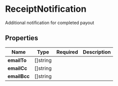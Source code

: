 # ReceiptNotification

Additional notification for completed payout

## Properties

Name | Type | Required | Description
------------ | ------------- | ------------- | -------------
**emailTo** | []string |  | 
**emailCc** | []string |  | 
**emailBcc** | []string |  | 


